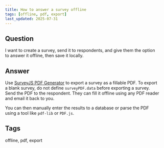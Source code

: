 ```yaml
---
title: How to answer a survey offline
tags: [offline, pdf, export]
last_updated: 2025-07-31
---
```


## Question

I want to create a survey, send it to respondents, and give them the option to answer it offline, then save it locally.

## Answer

Use [SurveyJS PDF Generator](https://surveyjs.io/pdf-generator/examples/save-completed-forms-as-pdf-files/reactjs) to export a survey as a fillable PDF. To export a blank survey, do not define `surveyPDF.data` before exporting a survey. Send the PDF to the respondent. They can fill it offline using any PDF reader and email it back to you.

You can then manually enter the results to a database or parse the PDF using a tool like `pdf-lib` or `PDF.js`.


## Tags

offline, pdf, export

